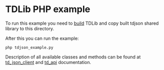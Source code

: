 # TDLib PHP example

To run this example you need to [build](https://github.com/tdlib/td#building) TDLib and copy built tdjson shared library to this directory.

After this you can run the example:
```
php tdjson_example.py
```

Description of all available classes and methods can be found at [td_json_client](https://core.telegram.org/tdlib/docs/td__json__client_8h.html)
and [td_api](https://core.telegram.org/tdlib/docs/td__api_8h.html) documentation.
